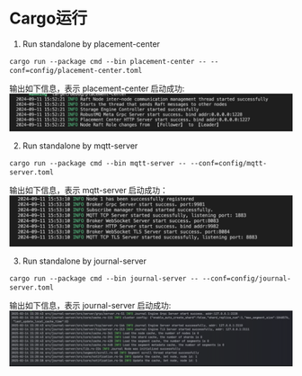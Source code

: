 # Cargo运行
1. Run standalone by placement-center
```
cargo run --package cmd --bin placement-center -- --conf=config/placement-center.toml
```
输出如下信息，表示 placement-center 启动成功:
![image](../../../images/Cargo-Running-1.png)

2. Run standalone by mqtt-server

```
cargo run --package cmd --bin mqtt-server -- --conf=config/mqtt-server.toml
```

输出如下信息，表示 mqtt-server 启动成功：
![Cargo-Running-run-mqtt-server-2.png](../../../images/Cargo-Running-run-mqtt-server-2.png)

3. Run standalone by journal-server

```
cargo run --package cmd --bin journal-server -- --conf=config/journal-server.toml
```
输出如下信息，表示 journal-server 启动成功:
![Cargo-Running-run-journal-server-3.png](../../../images/Cargo-Running-run-journal-server-3.png)
